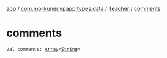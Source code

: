 [app](../../index.md) / [com.molikuner.vpapp.types.data](../index.md) / [Teacher](index.md) / [comments](./comments.md)

# comments

`val comments: `[`Array`](https://kotlinlang.org/api/latest/jvm/stdlib/kotlin/-array/index.html)`<`[`String`](https://kotlinlang.org/api/latest/jvm/stdlib/kotlin/-string/index.html)`>`